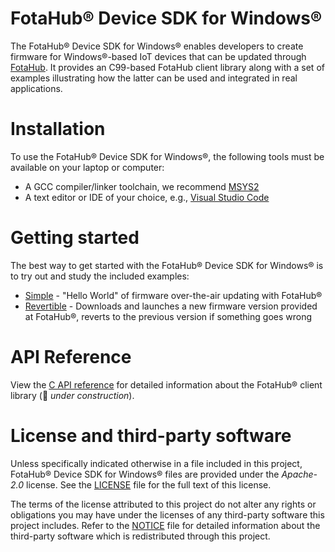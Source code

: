 # FotaHub&reg; Device SDK for Windows&reg;
The FotaHub&reg; Device SDK for Windows&reg; enables developers to create firmware for Windows&reg;-based IoT devices that can be updated through [FotaHub](http://fotahub.com). It provides an C99-based FotaHub client library along with a set of examples illustrating how the latter can be used and integrated in real applications.

# Installation
To use the FotaHub&reg; Device SDK for Windows&reg;, the following tools must be available on your laptop or computer:
* A GCC compiler/linker toolchain, we recommend [MSYS2](https://www.msys2.org)
* A text editor or IDE of your choice, e.g., [Visual Studio Code](https://code.visualstudio.com) 

# Getting started
The best way to get started with the FotaHub&reg; Device SDK for Windows&reg; is to try out and study the included examples:
* [Simple](docs/getting-started/simple.md) - "Hello World" of firmware over-the-air updating with FotaHub&reg;
* [Revertible](docs/getting-started/revertible.md) - Downloads and launches a new firmware version provided at FotaHub&reg;, reverts to the previous version if something goes wrong

# API Reference
View the [C API reference](include/FotaHub.h) for detailed information about the FotaHub&reg; client library (:construction: *under construction*).

# License and third-party software
Unless specifically indicated otherwise in a file included in this project, FotaHub&reg; Device SDK for Windows&reg; files are provided under the *Apache-2.0* license. See the [LICENSE](LICENSE) file for the full text of this license.

The terms of the license attributed to this project do not alter any rights or obligations you may have under the licenses of any third-party software this project includes. Refer to the [NOTICE](NOTICE.md) file for detailed information about the third-party software which is redistributed through this project.
